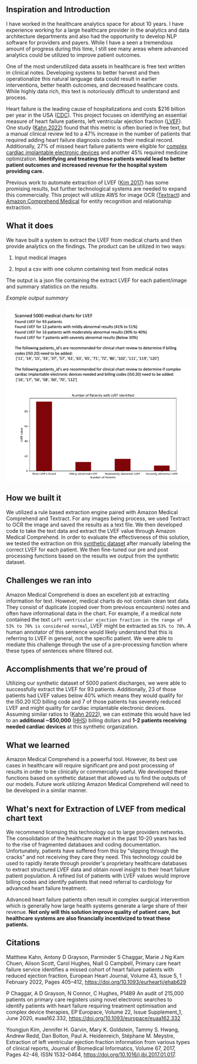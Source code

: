 ## Inspiration and Introduction
I have worked in the healthcare analytics space for about 10 years.  I have experience working for a large healthcare provider in the analytics and data architecture departments and also had the opportunity to develop NLP software for providers and payers. While I have a seen a tremendous amount of progress during this time, I still see many areas where advanced analytics could be utilized to improve patient outcomes. 

One of the most underutilized data assets in healthcare is free text written in clinical notes.  Developing systems to better harvest and then operationalize this natural language data could result in earlier interventions, better health outcomes, and decreased healthcare costs. While highly data rich, this text is notoriously difficult to understand and process. 

Heart failure is the leading cause of hospitalizations and costs $216 billion per year in the USA ([CDC](https://www.cdc.gov/dhdsp/)). This project focuses on identifying an essential measure of heart failure patients, left ventricular ejection fraction ([LVEF](https://my.clevelandclinic.org/health/articles/16950-ejection-fraction#:~:text=Left%20ventricular%20ejection%20fraction%20(LVEF,left%20side%20of%20the%20heart))). One study ([Kahn 2022](https://doi.org/10.1093/eurheartj/ehab629)) found that this metric is often buried in free text, but a manual clinical review led to a 47% increase in the number of patients that required adding heart failure diagnosis codes to their medical record. Additionally, 27% of missed heart failure patients were eligible for [complex cardiac implantable electronic devices](https://my.clevelandclinic.org/health/treatments/16837-cardiac-implantable-electronic-device-replacement) and another 45% required medicine optimization. **Identifying and treating these patients would lead to better patient outcomes and increased revenue for the hospital system providing care.**

Previous work to automate extraction of LVEF ([Kim 2017](https://www.sciencedirect.com/science/article/pii/S1532046417300205)) has some promising results, but further technological systems are needed to expand this commercially. This project will utilize AWS for image OCR ([Textract](https://aws.amazon.com/textract/)) and [Amazon Comprehend Medical](https://docs.aws.amazon.com/comprehend-medical/index.html) for entity recognition and relationship extraction.

## What it does
We have built a system to extract the LVEF from medical charts and then provide analytics on the findings. The product can be utilized in two ways:
1. Input medical images

2. Input a csv with one column containing text from medical notes

The output is a json file containing the extract LVEF for each patient/image and summary statistics on the results.

_Example output summary_

![Alt text](images/output_analysis.png?raw=true)


## How we built it
We utilized a rule based extraction engine paired with Amazon Medical Comprehend and Textract. For any images being process, we used Textract to OCR the image and saved the results as a text file. We then developed code to take the text data and extract the LVEF value through Amazon Medical Comprehend.  In order to evaluate the effectiveness of this solution, we tested the extraction on this [synthetic dataset](https://www.kaggle.com/datasets/tboyle10/medicaltranscriptions) after manually labeling the correct LVEF for each patient.  We then fine-tuned our pre and post processing functions based on the results we output from the synthetic dataset. 

## Challenges we ran into
Amazon Medical Comprehend is does an excellent job at extracting information for text. However, medical charts do not contain clean text data.  They consist of duplicate (copied over from previous encounters) notes and often have informational data in the chart. For example, if a medical note contained the text `Left ventricular ejection fraction in the range of 53% to 70% is considered normal`, LVEF might be extracted as `53% to 70%`. A human annotator of this sentence would likely understand that this is referring to LVEF in general, not the specific patient.  We were able to mediate this challenge through the use of a pre-processing function where these types of sentences where filtered out.

## Accomplishments that we're proud of
Utilizing our synthetic dataset of 5000 patient discharges, we were able to successfully extract the LVEF for 93 patients.  Additionally, 23 of those patients had LVEF values below 40% which means they would qualify for the I50.20 ICD billing code and 7 of those patients has severely reduced LVEF and might quality for cardiac implantable electronic devices.  Assuming similar ratios to ([Kahn 2022](https://doi.org/10.1093/eurheartj/ehab629)), we can estimate this would have led to an **additional ~$50,000** ([HHS](https://aspe.hhs.gov/sites/default/files/private/pdf/252376/Table1C.pdf)) billing dollars and **1-2 patients receiving needed cardiac devices** at this synthetic organization.

## What we learned
Amazon Medical Comprehend is a powerful tool. However, its best use cases in healthcare will require significant pre and post processing of results in order to be clinically or commercially useful.  We developed these functions based on synthetic dataset that allowed us to find the outputs of our models. Future work utilizing Amazon Medical Comprehend will need to be developed in a similar manner. 

## What's next for Extraction of LVEF from medical chart text
We recommend licensing this technology out to large providers networks.  The consolidation of the healthcare market in the past 10-20 years has led to the rise of fragmented databases and coding documentation. Unfortunately, patients have suffered from this by "slipping through the cracks" and not receiving they care they need.  This technology could be used to rapidly iterate through provider's proprietary healthcare databases to extract structured LVEF data and obtain novel insight to their heart failure patient population. A refined list of patients with LVEF values would improve billing codes and identify patients that need referral to cardiology for advanced heart failure treatment.

Advanced heart failure patients often result in complex surgical intervention which is generally how large health systems generate a large share of their revenue.  **Not only will this solution improve quality of patient care, but healthcare systems are also financially incentivized to treat these patients.**

## Citations
Matthew Kahn, Antony D Grayson, Parminder S Chaggar, Marie J Ng Kam Chuen, Alison Scott, Carol Hughes, Niall G Campbell, Primary care heart failure service identifies a missed cohort of heart failure patients with reduced ejection fraction, European Heart Journal, Volume 43, Issue 5, 1 February 2022, Pages 405–412, https://doi.org/10.1093/eurheartj/ehab629

P Chaggar, A D Grayson, N Connor, C Hughes, P1489
An audit of 215,000 patients on primary care registers using novel electronic searches to identify patients with heart failure requiring treatment optimisation and complex device therapies, EP Europace, Volume 22, Issue Supplement_1, June 2020, euaa162.332, https://doi.org/10.1093/europace/euaa162.332

Youngjun Kim, Jennifer H. Garvin, Mary K. Goldstein, Tammy S. Hwang, Andrew Redd, Dan Bolton, Paul A. Heidenreich, Stéphane M. Meystre,
Extraction of left ventricular ejection fraction information from various types of clinical reports,
Journal of Biomedical Informatics,
Volume 67,
2017,
Pages 42-48,
ISSN 1532-0464,
https://doi.org/10.1016/j.jbi.2017.01.017.